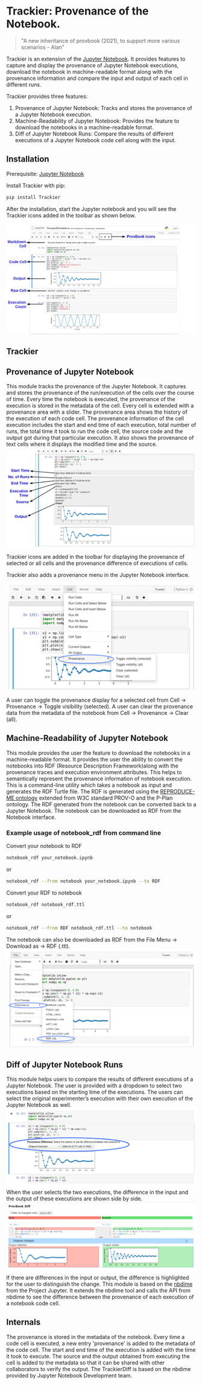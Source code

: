 # Trackier: Provenance of the Notebook.

> "A new inheritance of provbook (2021), to support more various scenarios - Alan"

Trackier is an extension of the [Jupyter Notebook](https://jupyter.org/). It provides features to capture and display the provenance of Jupyter Notebook executions, download the notebook in machine-readable format along with the provenance information and compare the input and output of each cell in different runs.

Trackier provides three features:
1. Provenance of Jupyter Notebook:
   Tracks and stores the provenance of a Jupyter Notebook execution.
2. Machine-Readability of Jupyter Notebook:
   Provides the feature to download the notebooks in a machine-readable format.
3. Diff of Jupyter Notebook Runs:
   Compare the results of different executions of a Jupyter Notebook code cell along with the input.

Installation
-------------

Prerequisite: [Jupyter Notebook](https://jupyter.org/)

Install Trackier with pip:

```bash
pip install Trackier
```
After the installation, start the Jupyter notebook and you will see the Trackier icons added in the toolbar as shown below.

![Provenance of a code cell](provbook/notebook_ext/Trackier1.png)

## Trackier
Provenance of Jupyter Notebook
------------------------------

This module tracks the provenance of the Jupyter Notebook. It captures and stores the provenance of the run/execution of the cells over the course of time. Every time the notebook is executed, the provenance of the execution is stored in the metadata of the cell. Every cell is extended with a provenance area with a slider. The provenance area shows the history of the execution of each code cell. The provenance information of the cell execution includes the start and end time of each execution, total number of runs, the total time it took to run the code cell, the source code and the output got during that particular execution. It also shows the provenance of text cells where it displays the modified time and the source.
![Trackier](provbook/notebook_ext/Trackier2.png)

Trackier icons are added in the toolbar for displaying the provenance of selected or all cells and the provenance difference of executions of cells.

Trackier also adds a provenance menu in the Jupyter Notebook interface.

![Provenance Menu](provbook/notebook_ext/Trackier3.png)

A user can toggle the provenance display for a selected cell from Cell -> Provenance -> Toggle visibility (selected).
A user can clear the provenance data from the metadata of the notebook from Cell -> Provenance -> Clear (all).



Machine-Readability of Jupyter Notebook
---------------------------------------
This module provides the user the feature to download the notebooks in a machine-readable format. It provides the user the ability to convert the notebooks into RDF (Resource Description Framework)along with the provenance traces and execution environment attributes. This helps to semantically represent the provenance information of notebook execution.
This is a command-line utility which takes a notebook as input and generates the RDF Turtle file. The RDF is generated using the [REPRODUCE-ME ontology](https://w3id.org/reproduceme/research) extended from W3C standard PROV-O and the P-Plan ontology. The RDF generated from the notebook can be converted back to a Jupyter Notebook. The notebook can be downloaded as RDF from the Notebook interface.

### Example usage of notebook_rdf from command line
Convert your notebook to RDF
```bash
notebook_rdf your_notebook.ipynb
```
or
```bash
notebook_rdf --from notebook your_notebook.ipynb --to RDF
```

Convert your RDF to notebook
```bash
notebook_rdf notebook_rdf.ttl
```
or
```bash
notebook_rdf --from RDF notebook_rdf.ttl --to notebook
```
The notebook can also be downloaded as RDF from the File Menu -> Download as -> RDF (.ttl).
![Download notebook as a Turtle document](provbook/notebook_ext/notebook_rdf.png)

Diff of Jupyter Notebook Runs
-----------------------------
This module helps users to compare the results of different executions of a Jupyter Notebook. The user is provided with a dropdown to select two executions based on the starting time of the executions. The users can select the original experimenter’s execution with their own execution of the Jupyter Notebook as well.
![TrackierDiff Selection](provbook/notebook_ext/TrackierDiff1.png)
 When the user selects the two executions, the difference in the input and the output of these executions are shown side by side.
![TrackierDiff](provbook/notebook_ext/TrackierDiff2.png)
If there are differences in the input or output, the difference is highlighted for the user to distinguish the change.
This module is based on the [nbdime](https://github.com/jupyter/nbdime) from the Project Jupyter. It extends the nbdime tool and calls the API from nbdime to see the difference between the provenance of each execution of a notebook code cell.

Internals
-----------
The provenance is stored in the metadata of the notebook. Every time a code cell is executed, a new entry 'provenance' is added to the metadata of the code cell. The start and end time of the execution is added with the time it took to execute. The source and the output obtained from executing the cell is added to the metadata so that it can be shared with other collaborators to verify the output. The TrackierDiff is based on the nbdime provided by Jupyter Notebook Development team.
